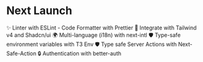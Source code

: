 # Next Launch

✨ Linter with ESLint - Code Formatter with Prettier
🎨 Integrate with Tailwind v4 and Shadcn/ui
🌍 Multi-language (i18n) with next-intl
🛡️ Type-safe environment variables with T3 Env
🛡️ Type safe Server Actions with Next-Safe-Action
🔒 Authentication with better-auth
